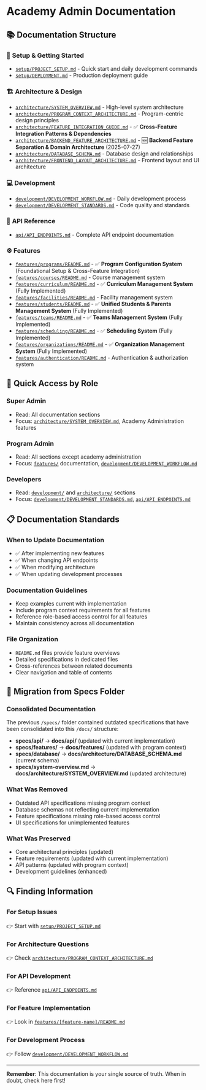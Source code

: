 # Academy Admin Documentation

## 📚 Documentation Structure

### 🚀 **Setup & Getting Started**
- [`setup/PROJECT_SETUP.md`](setup/PROJECT_SETUP.md) - Quick start and daily development commands
- [`setup/DEPLOYMENT.md`](setup/DEPLOYMENT.md) - Production deployment guide

### 🏗️ **Architecture & Design**
- [`architecture/SYSTEM_OVERVIEW.md`](architecture/SYSTEM_OVERVIEW.md) - High-level system architecture
- [`architecture/PROGRAM_CONTEXT_ARCHITECTURE.md`](architecture/PROGRAM_CONTEXT_ARCHITECTURE.md) - Program-centric design principles
- [`architecture/FEATURE_INTEGRATION_GUIDE.md`](architecture/FEATURE_INTEGRATION_GUIDE.md) - ✅ **Cross-Feature Integration Patterns & Dependencies**
- [`architecture/BACKEND_FEATURE_ARCHITECTURE.md`](architecture/BACKEND_FEATURE_ARCHITECTURE.md) - 🆕 **Backend Feature Separation & Domain Architecture** (2025-07-27)
- [`architecture/DATABASE_SCHEMA.md`](architecture/DATABASE_SCHEMA.md) - Database design and relationships
- [`architecture/FRONTEND_LAYOUT_ARCHITECTURE.md`](architecture/FRONTEND_LAYOUT_ARCHITECTURE.md) - Frontend layout and UI architecture

### 💻 **Development**
- [`development/DEVELOPMENT_WORKFLOW.md`](development/DEVELOPMENT_WORKFLOW.md) - Daily development process
- [`development/DEVELOPMENT_STANDARDS.md`](development/DEVELOPMENT_STANDARDS.md) - Code quality and standards

### 🔌 **API Reference**
- [`api/API_ENDPOINTS.md`](api/API_ENDPOINTS.md) - Complete API endpoint documentation

### ⚙️ **Features**
- [`features/programs/README.md`](features/programs/README.md) - ✅ **Program Configuration System** (Foundational Setup & Cross-Feature Integration)
- [`features/courses/README.md`](features/courses/README.md) - Course management system
- [`features/curriculum/README.md`](features/curriculum/README.md) - ✅ **Curriculum Management System** (Fully Implemented)
- [`features/facilities/README.md`](features/facilities/README.md) - Facility management system
- [`features/students/README.md`](features/students/README.md) - ✅ **Unified Students & Parents Management System** (Fully Implemented)
- [`features/teams/README.md`](features/teams/README.md) - ✅ **Teams Management System** (Fully Implemented)
- [`features/scheduling/README.md`](features/scheduling/README.md) - ✅ **Scheduling System** (Fully Implemented)
- [`features/organizations/README.md`](features/organizations/README.md) - ✅ **Organization Management System** (Fully Implemented)
- [`features/authentication/README.md`](features/authentication/README.md) - Authentication & authorization system

## 🎯 **Quick Access by Role**

### **Super Admin**
- Read: All documentation sections
- Focus: [`architecture/SYSTEM_OVERVIEW.md`](architecture/SYSTEM_OVERVIEW.md), Academy Administration features

### **Program Admin**
- Read: All sections except academy administration
- Focus: [`features/`](features/) documentation, [`development/DEVELOPMENT_WORKFLOW.md`](development/DEVELOPMENT_WORKFLOW.md)

### **Developers**
- Read: [`development/`](development/) and [`architecture/`](architecture/) sections
- Focus: [`development/DEVELOPMENT_STANDARDS.md`](development/DEVELOPMENT_STANDARDS.md), [`api/API_ENDPOINTS.md`](api/API_ENDPOINTS.md)

## 📋 **Documentation Standards**

### **When to Update Documentation**
- ✅ After implementing new features
- ✅ When changing API endpoints
- ✅ When modifying architecture
- ✅ When updating development processes

### **Documentation Guidelines**
- Keep examples current with implementation
- Include program context requirements for all features
- Reference role-based access control for all features
- Maintain consistency across all documentation

### **File Organization**
- `README.md` files provide feature overviews
- Detailed specifications in dedicated files
- Cross-references between related documents
- Clear navigation and table of contents

## 🔄 **Migration from Specs Folder**

### **Consolidated Documentation**
The previous `/specs/` folder contained outdated specifications that have been consolidated into this `/docs/` structure:

- **specs/api/** → **docs/api/** (updated with current implementation)
- **specs/features/** → **docs/features/** (updated with program context)
- **specs/database/** → **docs/architecture/DATABASE_SCHEMA.md** (current schema)
- **specs/system-overview.md** → **docs/architecture/SYSTEM_OVERVIEW.md** (updated architecture)

### **What Was Removed**
- Outdated API specifications missing program context
- Database schemas not reflecting current implementation
- Feature specifications missing role-based access control
- UI specifications for unimplemented features

### **What Was Preserved**
- Core architectural principles (updated)
- Feature requirements (updated with current implementation)
- API patterns (updated with program context)
- Development guidelines (enhanced)

## 🔍 **Finding Information**

### **For Setup Issues**
👉 Start with [`setup/PROJECT_SETUP.md`](setup/PROJECT_SETUP.md)

### **For Architecture Questions**
👉 Check [`architecture/PROGRAM_CONTEXT_ARCHITECTURE.md`](architecture/PROGRAM_CONTEXT_ARCHITECTURE.md)

### **For API Development**
👉 Reference [`api/API_ENDPOINTS.md`](api/API_ENDPOINTS.md)

### **For Feature Implementation**
👉 Look in [`features/[feature-name]/README.md`](features/)

### **For Development Process**
👉 Follow [`development/DEVELOPMENT_WORKFLOW.md`](development/DEVELOPMENT_WORKFLOW.md)

---

**Remember**: This documentation is your single source of truth. When in doubt, check here first!